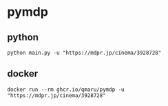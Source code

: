 # pymdp

## python

```shell
python main.py -u "https://mdpr.jp/cinema/3928728"
```

## docker

```shell
docker run --rm ghcr.io/qmaru/pymdp -u "https://mdpr.jp/cinema/3928728"
```
